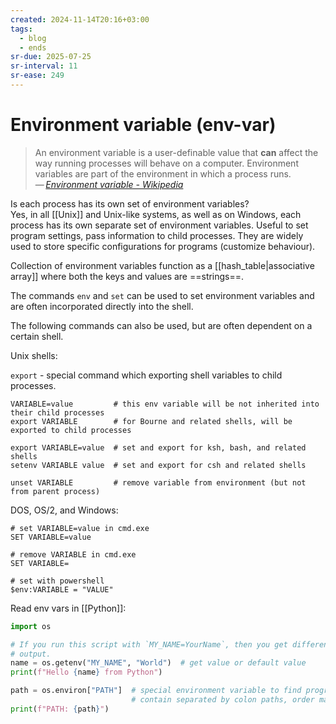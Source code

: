 ```yaml
---
created: 2024-11-14T20:16+03:00
tags:
  - blog
  - ends
sr-due: 2025-07-25
sr-interval: 11
sr-ease: 249
---
```


# Environment variable (env-var)

> An environment variable is a user-definable value that **can** affect the way running processes will behave on a computer. Environment variables are part of the environment in which a process runs.\
> — <cite>[Environment variable - Wikipedia](https://en.wikipedia.org/wiki/Environment_variable)</cite>

Is each process has its own set of environment variables?
<br class="f">
Yes, in all [[Unix]] and Unix-like systems, as well as on Windows, each process has its own separate set of environment variables. Useful to set program settings, pass information to child processes. They are widely used to store specific configurations for programs (customize behaviour).

Collection of environment variables function as a [[hash_table|associative array]] where both the keys and values are ==strings==.

The commands `env` and `set` can be used to set environment variables and are often incorporated directly into the shell.

The following commands can also be used, but are often dependent on a certain shell.

Unix shells:

`export` - special command which exporting shell variables to child processes.

```
VARIABLE=value         # this env variable will be not inherited into their child processes
export VARIABLE        # for Bourne and related shells, will be exported to child processes

export VARIABLE=value  # set and export for ksh, bash, and related shells
setenv VARIABLE value  # set and export for csh and related shells

unset VARIABLE         # remove variable from environment (but not from parent process)
```

DOS, OS/2, and Windows:

```
# set VARIABLE=value in cmd.exe
SET VARIABLE=value

# remove VARIABLE in cmd.exe
SET VARIABLE=

# set with powershell
$env:VARIABLE = "VALUE"
```

Read env vars in [[Python]]:

```python
import os

# If you run this script with `MY_NAME=YourName`, then you get different
# output.
name = os.getenv("MY_NAME", "World")  # get value or default value
print(f"Hello {name} from Python")

path = os.environ["PATH"]  # special environment variable to find programs
                           # contain separated by colon paths, order matters
print(f"PATH: {path}")
```
